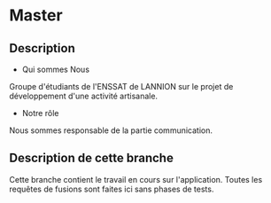 Master
======

Description
-----------

  - Qui sommes Nous
  
  Groupe d'étudiants de l'ENSSAT de LANNION sur le projet de développement d'une activité artisanale.

  - Notre rôle
  
  Nous sommes responsable de la partie communication.


Description de cette branche
----------------------------

Cette branche contient le travail en cours sur l'application. Toutes les requêtes de fusions sont faites ici sans phases 
de tests.

